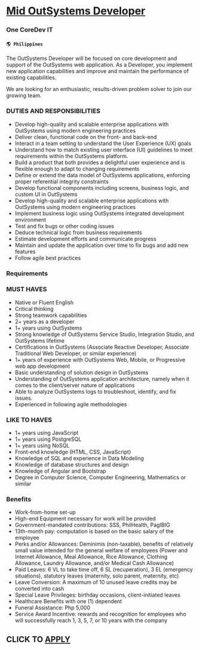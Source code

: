 # [Mid OutSystems Developer](https://www.remotewlb.com/apply/mid-outsystems-developer)  
### One CoreDev IT  
#### `🌎 Philippines`  

The OutSystems Developer will be focused on core development and support of the OutSystems web application. As a Developer, you implement new application capabilities and improve and maintain the performance of existing capabilities.

We are looking for an enthusiastic, results-driven problem solver to join our growing team.

### DUTIES AND RESPONSIBILITIES

  * Develop high-quality and scalable enterprise applications with OutSystems using modern engineering practices
  * Deliver clean, functional code on the front- and back-end
  * Interact in a team setting to understand the User Experience (UX) goals 
  * Understand how to match existing user interface (UI) guidelines to meet requirements within the OutSystems platform.
  * Build a product that both provides a delightful user experience and is flexible enough to adapt to changing requirements
  * Define or extend the data model of OutSystems applications, enforcing proper referential integrity constraints
  * Develop functional components including screens, business logic, and custom UI in OutSystems
  * Develop high-quality and scalable enterprise applications with OutSystems using modern engineering practices
  * Implement business logic using OutSystems integrated development environment 
  * Test and fix bugs or other coding issues
  * Deduce technical logic from business requirements
  * Estimate development efforts and communicate progress 
  * Maintain and update the application over time to fix bugs and add new features
  * Follow agile best practices 

### Requirements

### MUST HAVES

  * Native or Fluent English
  * Critical thinking
  * Strong teamwork capabilities
  * 2+ years as a developer
  * 1+ years using OutSystems 
  * Strong knowledge of OutSystems Service Studio, Integration Studio, and OutSystems lifetime
  * Certifications in OutSystems (Associate Reactive Developer, Associate Traditional Web Developer, or similar experience)
  * 1+ years of experience with OutSystems Web, Mobile, or Progressive web app development
  * Basic understanding of solution design in OutSystems
  * Understanding of OutSystems application architecture, namely when it comes to the client/server nature of applications
  * Able to analyze OutSystems logs to troubleshoot, identify, and fix issues.
  * Experienced in following agile methodologies

### LIKE TO HAVES

  * 1+ years using JavaScript
  * 1+ years using PostgreSQL
  * 1+ years using NoSQL
  * Front-end knowledge (HTML, CSS, JavaScript)
  * Knowledge of SQL and experience in Data Modeling 
  * Knowledge of database structures and design
  * Knowledge of Angular and Bootstrap
  * Degree in Computer Science, Computer Engineering, Mathematics or similar

### Benefits

  * Work-from-home set-up
  * High-end Equipment necessary for work will be provided
  * Government-mandated contributions: SSS, PhilHealth, PagIBIG
  * 13th-month pay: computation is based on the basic salary of the employee
  * Perks and/or Allowances: Deminimis (non-taxable), benefits of relatively small value intended for the general welfare of employees (Power and Internet Allowance, Meal Allowance, Rice Allowance, Clothing Allowance, Laundry Allowance, and/or Medical Cash Allowance)
  * Paid Leaves: 6 VL to take time off, 6 SL (recuperation), 3 EL (emergency situations), statutory leaves (maternity, solo parent, maternity, etc)
  * Leave Conversion: A maximum of 10 unused leave credits may be converted into cash
  * Special Leave Privileges: birthday occasions, client-initiated leaves
  * Healthcare Benefits with one (1) dependent
  * Funeral Assistance: Php 5,000
  * Service Award Incentive: rewards and recognition for employees who will successfully reach 1, 3, 5, 7, or 10 years with the company

  
## CLICK TO [APPLY](https://www.remotewlb.com/apply/mid-outsystems-developer)

